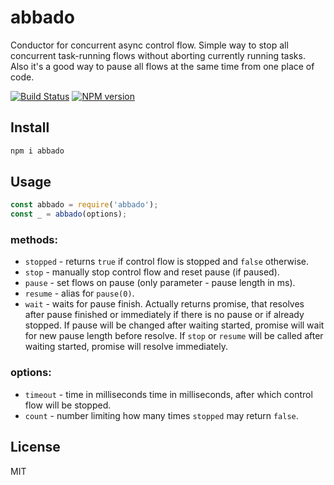 # abbado

Conductor for concurrent async control flow. Simple way to stop all concurrent task-running flows without aborting currently running tasks. Also it's a good way to pause all flows at the same time from one place of code.

[![Build Status][travis-image]][travis-url]
[![NPM version][npm-image]][npm-url]

## Install

```bash
npm i abbado
```

## Usage

```js
const abbado = require('abbado');
const _ = abbado(options);
```

### methods:

* `stopped` - returns `true` if control flow is stopped and `false` otherwise.
* `stop` - manually stop control flow and reset pause (if paused).
* `pause` - set flows on pause (only parameter - pause length in ms).
* `resume` - alias for `pause(0)`.
* `wait` - waits for pause finish. Actually returns promise, that resolves after pause finished or immediately if there is no pause or if already stopped. If pause will be changed after waiting started, promise will wait for new pause length before resolve. If `stop` or `resume` will be called after waiting started, promise will resolve immediately.

### options:

* `timeout` - time in milliseconds time in milliseconds, after which control flow will be stopped.
* `count` - number limiting how many times `stopped` may return `false`.

## License

MIT

[npm-url]: https://npmjs.org/package/abbado
[npm-image]: https://badge.fury.io/js/abbado.svg
[travis-url]: https://travis-ci.org/astur/abbado
[travis-image]: https://travis-ci.org/astur/abbado.svg?branch=master